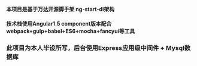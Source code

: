 #### 本项目是基于万达开源脚手架 ng-start-di架构 
#### 技术栈使用Angular1.5 component版本配合webpack+gulp+babel+ES6+mocha+fancyui等工具

### 此项目为本人毕设所写，后台使用Express应用级中间件 + Mysql数据库



